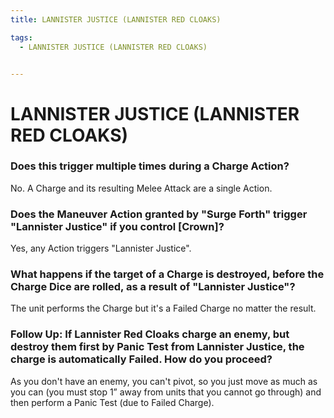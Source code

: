```yaml
---
title: LANNISTER JUSTICE (LANNISTER RED CLOAKS)

tags:
  - LANNISTER JUSTICE (LANNISTER RED CLOAKS)


---
```


# LANNISTER JUSTICE (LANNISTER RED CLOAKS)


### Does this trigger multiple times during a Charge Action?

No. A Charge and its resulting Melee Attack are a single Action.


### Does the Maneuver Action granted by "Surge Forth" trigger "Lannister Justice" if you control [Crown]?

Yes, any Action triggers "Lannister Justice".

### What happens if the target of a Charge is destroyed, before the Charge Dice are rolled, as a result of "Lannister Justice"?

The unit performs the Charge but it's a Failed Charge no matter the result.


### Follow Up: If Lannister Red Cloaks charge an enemy, but destroy them first by Panic Test from Lannister Justice, the charge is automatically Failed. How do you proceed?


 As you don't have an enemy, you can't pivot, so you just move as much as you can (you must stop 1” away from units that you cannot go through) and then perform a Panic Test (due to Failed Charge).



